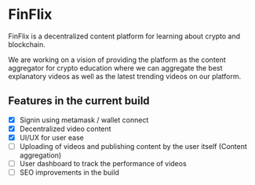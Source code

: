 # FinFlix

FinFlix is a decentralized content platform for learning about crypto and blockchain.

We are working on a vision of providing the platform as the content aggregator for crypto education where we can aggregate the best explanatory videos as well as the latest trending videos on our platform.

## Features in the current build

- [x] Signin using metamask / wallet connect
- [x] Decentralized video content
- [x] UI/UX for user ease
- [ ] Uploading of videos and publishing content by the user itself (Content aggregation)
- [ ] User dashboard to track the performance of videos
- [ ] SEO improvements in the build 

